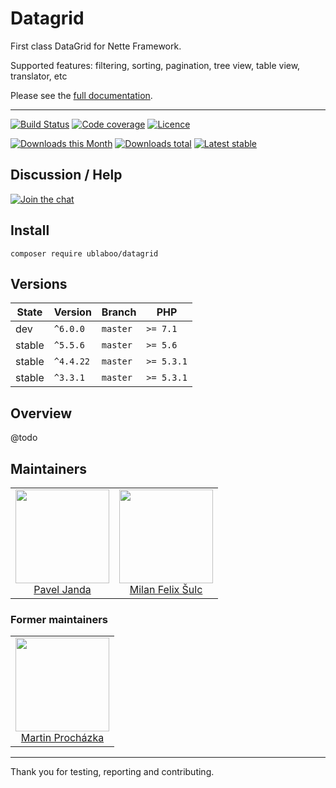 # Datagrid

First class DataGrid for Nette Framework.

Supported features: filtering, sorting, pagination, tree view, table view, translator, etc

Please see the [full documentation](http://ublaboo.org/datagrid/).

-----

[![Build Status](https://img.shields.io/travis/ublaboo/datagrid.svg?style=flat-square)](https://travis-ci.org/ublaboo/datagrid)
[![Code coverage](https://img.shields.io/coveralls/ublaboo/datagrid.svg?style=flat-square)](https://coveralls.io/r/ublaboo/datagrid)
[![Licence](https://img.shields.io/packagist/l/ublaboo/datagrid.svg?style=flat-square)](https://packagist.org/packages/ublaboo/datagrid)

[![Downloads this Month](https://img.shields.io/packagist/dm/ublaboo/datagrid.svg?style=flat-square)](https://packagist.org/packages/ublaboo/datagrid)
[![Downloads total](https://img.shields.io/packagist/dt/ublaboo/datagrid.svg?style=flat-square)](https://packagist.org/packages/ublaboo/datagrid)
[![Latest stable](https://img.shields.io/packagist/v/ublaboo/datagrid.svg?style=flat-square)](https://packagist.org/packages/ublaboo/datagrid)

## Discussion / Help

[![Join the chat](https://img.shields.io/gitter/room/contributte/contributte.svg?style=flat-square)](http://bit.ly/ctteg)

## Install

```
composer require ublaboo/datagrid
```

## Versions

| State       | Version    | Branch   | PHP        |
|-------------|------------|----------|------------|
| dev         | `^6.0.0`   | `master` | `>= 7.1`   |
| stable      | `^5.5.6`   | `master` | `>= 5.6`   |
| stable      | `^4.4.22`  | `master` | `>= 5.3.1` |
| stable      | `^3.3.1`   | `master` | `>= 5.3.1` |

## Overview

@todo

## Maintainers

<table>
  <tbody>
    <tr>
      <td align="center">
        <a href="https://github.com/paveljanda">
            <img width="150" height="150" src="https://avatars0.githubusercontent.com/u/1488874?s=400&v=4">
        </a>
        </br>
        <a href="https://github.com/paveljanda">Pavel Janda</a>
      </td>
      <td align="center">
        <a href="https://github.com/f3l1x">
            <img width="150" height="150" src="https://avatars2.githubusercontent.com/u/538058?v=3&s=150">
        </a>
        </br>
        <a href="https://github.com/f3l1x">Milan Felix Šulc</a>
      </td>
    </tr>
  <tbody>
</table>

### Former maintainers

<table>
  <tbody>
    <tr>
      <td align="center">
        <a href="https://github.com/juniwalk">
            <img width="150" height="150" src="https://avatars0.githubusercontent.com/u/451918?s=400&v=4">
        </a>
        </br>
        <a href="https://github.com/juniwalk">Martin Procházka</a>
      </td>
    </tr>
  <tbody>
</table>

-----

Thank you for testing, reporting and contributing.

